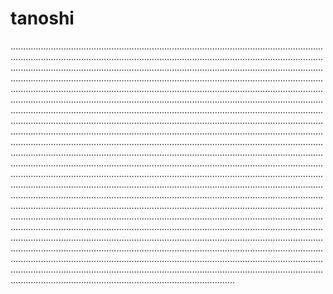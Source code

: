 # tanoshi
.................................................................................................................................................................................................................................................................................................................................................................................................................................................................................................................................................................................................................................................................................................................................................................................................................................................................................................................................................................................................................................................................................................................................................................................................................................................................................................................................................................................................................................................................................................................................................................................................................................................................................................................................................................................................................................................................................................................................................................................................................................................................................................................................................................................................................................................................................................................................................................................................................................................................................................................................................................................................................................................................................................................................................................................................................................................................................................................................